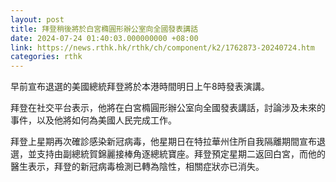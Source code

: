 ```yaml
---
layout: post
title: 拜登稍後將於白宮橢圓形辦公室向全國發表講話
date: 2024-07-24 01:40:03.000000000 +08:00
link: https://news.rthk.hk/rthk/ch/component/k2/1762873-20240724.htm
categories: rthk
---
```


早前宣布退選的美國總統拜登將於本港時間明日上午8時發表演講。

拜登在社交平台表示，他將在白宮橢圓形辦公室向全國發表講話，討論涉及未來的事件，以及他將如何為美國人民完成工作。

拜登上星期再次確診感染新冠病毒，他星期日在特拉華州住所自我隔離期間宣布退選，並支持由副總統賀錦麗接棒角逐總統寶座。拜登預定星期二返回白宮，而他的醫生表示，拜登的新冠病毒檢測已轉為陰性，相關症狀亦已消失。

